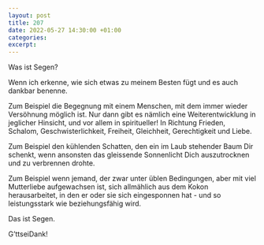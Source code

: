 ```yaml
---
layout: post
title: 207
date: 2022-05-27 14:30:00 +01:00
categories: 
excerpt: 
---
```


Was ist Segen?

Wenn ich erkenne, wie sich etwas zu meinem Besten fügt und es auch dankbar benenne.

Zum Beispiel die Begegnung mit einem Menschen, mit dem immer wieder Versöhnung möglich ist. Nur dann gibt es nämlich eine Weiterentwicklung in jeglicher Hinsicht, und vor allem in spiritueller! In Richtung Frieden, Schalom, Geschwisterlichkeit, Freiheit, Gleichheit, Gerechtigkeit und Liebe.

Zum Beispiel den kühlenden Schatten, den ein im Laub stehender Baum Dir schenkt, wenn ansonsten das gleissende Sonnenlicht Dich auszutrocknen und zu verbrennen drohte.

Zum Beispiel wenn jemand, der zwar unter üblen Bedingungen, aber mit viel Mutterliebe aufgewachsen ist, sich allmählich aus dem Kokon herausarbeitet, in den er oder sie sich eingesponnen hat - und so leistungsstark wie beziehungsfähig wird.

Das ist Segen.

G’ttseiDank!
